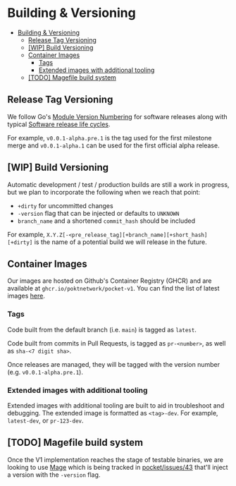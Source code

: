 # Building & Versioning

- [Building & Versioning](#building--versioning)
  - [Release Tag Versioning](#release-tag-versioning)
  - [[WIP] Build Versioning](#wip-build-versioning)
  - [Container Images](#container-images)
    - [Tags](#tags)
    - [Extended images with additional tooling](#extended-images-with-additional-tooling)
  - [[TODO] Magefile build system](#todo-magefile-build-system)

## Release Tag Versioning

We follow Go's [Module Version Numbering](https://go.dev/doc/modules/version-numbers) for software releases along with typical [Software release life cycles](https://en.wikipedia.org/wiki/Software_release_life_cycle).

For example, `v0.0.1-alpha.pre.1` is the tag used for the first milestone merge and `v0.0.1-alpha.1` can be used for the first official alpha release.

## [WIP] Build Versioning

Automatic development / test / production builds are still a work in progress, but we plan to incorporate the following when we reach that point:

- `+dirty` for uncommitted changes
- `-version` flag that can be injected or defaults to `UNKNOWN`
- `branch_name` and a shortened `commit_hash` should be included

For example, `X.Y.Z[-<pre_release_tag][+branch_name][+short_hash][+dirty]` is the name of a potential build we will release in the future.

## Container Images

Our images are hosted on Github's Container Registry (GHCR) and are available at `ghcr.io/poktnetwork/pocket-v1`. You can find the list of latest images [here](https://github.com/pokt-network/pocket/pkgs/container/pocket-v1).

### Tags

Code built from the default branch (i.e. `main`) is tagged as `latest`.

Code built from commits in Pull Requests, is tagged as `pr-<number>`, as well as `sha-<7 digit sha>`.

Once releases are managed, they will be tagged with the version number (e.g. `v0.0.1-alpha.pre.1`).

### Extended images with additional tooling

Extended images with additional tooling are built to aid in troubleshoot and debugging. The extended image is formatted as `<tag>-dev`. For example, `latest-dev`, or `pr-123-dev`.

## [TODO] Magefile build system

Once the V1 implementation reaches the stage of testable binaries, we are looking to use [Mage](https://magefile.org/) which is being tracked in [pocket/issues/43](https://github.com/pokt-network/pocket/issues/43) that'll inject a version with the `-version` flag.
